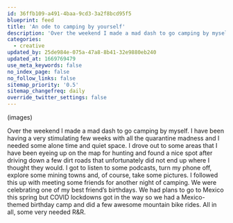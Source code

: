 ```yaml
---
id: 36ffb109-a491-4baa-9cd3-3a2f8bcd95f5
blueprint: feed
title: 'An ode to camping by yourself'
description: 'Over the weekend I made a mad dash to go camping by myself. I have been having a very stimulating few weeks with all the quarantine madness and I needed some alone time and quiet space.'
categories:
  - creative
updated_by: 25de984e-075a-47a8-8b41-32e9880eb240
updated_at: 1669769479
use_meta_keywords: false
no_index_page: false
no_follow_links: false
sitemap_priority: '0.5'
sitemap_changefreq: daily
override_twitter_settings: false
---
```

(images)

Over the weekend I made a mad dash to go camping by myself. I have been having a very stimulating few weeks with all the quarantine madness and I needed some alone time and quiet space. I drove out to some areas that I have been eyeing up on the map for hunting and found a nice spot after driving down a few dirt roads that unfortunately did not end up where I thought they would. I got to listen to some podcasts, turn my phone off, explore some mining towns and, of course, take some pictures. I followed this up with meeting some friends for another night of camping. We were celebrating one of my best friend’s birthdays. We had plans to go to Mexico this spring but COVID lockdowns got in the way so we had a Mexico-themed birthday camp and did a few awesome mountain bike rides. All in all, some very needed R&R.
